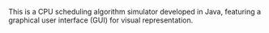  This is a CPU scheduling algorithm simulator developed in Java, featuring a graphical user interface (GUI) for visual representation.
